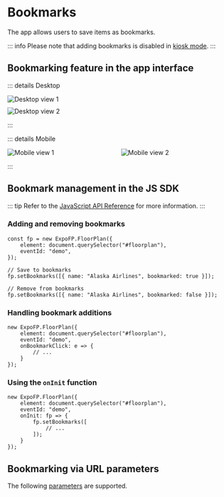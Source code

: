 # Bookmarks

The app allows users to save items as bookmarks.

::: info
Please note that adding bookmarks is disabled in [kiosk mode](/guide/query-parameters#kkiosk).
:::

## Bookmarking feature in the app interface

::: details Desktop
<p style="display: grid; grid-auto-flow: row; gap: 10px;">
    <img src="/img/bookmarks/1.png" alt="Desktop view 1" />
    <img src="/img/bookmarks/2.png" alt="Desktop view 2" />
</p>
:::

::: details Mobile
<p style="display: grid; grid-auto-flow: column; gap: 10px;">
    <img src="/img/bookmarks/3.png" alt="Mobile view 1" />
    <img src="/img/bookmarks/4.png" alt="Mobile view 2" />
</p>
:::

## Bookmark management in the JS SDK

::: tip
Refer to the [JavaScript API Reference](/guide/java-script-api-reference) for more information.
:::

### Adding and removing bookmarks

```js{7,10}
const fp = new ExpoFP.FloorPlan({
    element: document.querySelector("#floorplan"),
    eventId: "demo",
});

// Save to bookmarks
fp.setBookmarks([{ name: "Alaska Airlines", bookmarked: true }]);

// Remove from bookmarks
fp.setBookmarks([{ name: "Alaska Airlines", bookmarked: false }]);
```

### Handling bookmark additions

```js{4-6}
new ExpoFP.FloorPlan({
    element: document.querySelector("#floorplan"),
    eventId: "demo",
    onBookmarkClick: e => {
        // ...
    }
});
```

### Using the `onInit` function

```js{4-8}
new ExpoFP.FloorPlan({
    element: document.querySelector("#floorplan"),
    eventId: "demo",
    onInit: fp => {
        fp.setBookmarks([
            // ...
        ]);
    }
});
```

## Bookmarking via URL parameters

The following [parameters](/guide/query-parameters#bookmarks) are supported.
